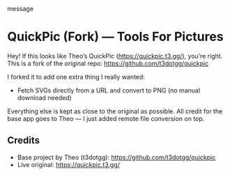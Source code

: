message
# QuickPic (Fork) — Tools For Pictures

Hey! If this looks like Theo’s QuickPic (https://quickpic.t3.gg/), you’re right.
This is a fork of the original repo: https://github.com/t3dotgg/quickpic

I forked it to add one extra thing I really wanted:
- Fetch SVGs directly from a URL and convert to PNG (no manual download needed)

Everything else is kept as close to the original as possible. All credit for the base
app goes to Theo — I just added remote file conversion on top.


## Credits
- Base project by Theo (t3dotgg): https://github.com/t3dotgg/quickpic
- Live original: https://quickpic.t3.gg/